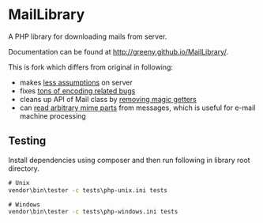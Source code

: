 MailLibrary
===========

A PHP library for downloading mails from server.

Documentation can be found at http://greeny.github.io/MailLibrary/.

This is fork which differs from original in following:
- makes [less assumptions](https://github.com/grifart/MailLibrary/commit/daa0d1e16667b124b210ae329f16396117824c01) on server
- fixes [tons of encoding related bugs](https://github.com/grifart/MailLibrary/commit/ae4c5e894ab6cebc5813002ca9bb09ed35c3ceb1)
- cleans up API of Mail class by [removing magic getters](https://github.com/grifart/MailLibrary/commit/37c93ab5b70df57c5c6b8a253c9968aa100799f2)
- can [read arbitrary mime parts](https://github.com/grifart/MailLibrary/commit/505e37f8418c0ca947e8c169037df1f67559f8a7) from messages, which is useful for e-mail machine processing


Testing
-------

Install dependencies using composer and then run following in library root directory.

````cmd
# Unix
vendor\bin\tester -c tests\php-unix.ini tests

# Windows
vendor\bin\tester -c tests\php-windows.ini tests
````
